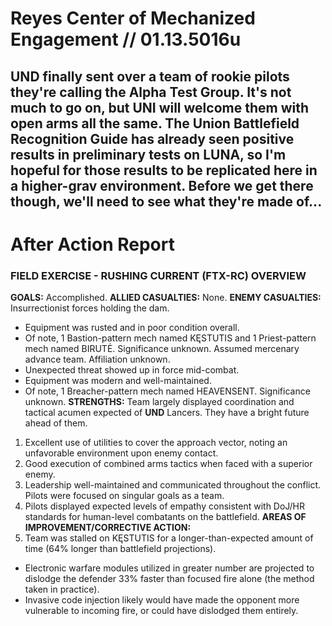 # Reyes Center of Mechanized Engagement // 01.13.5016u
**UND** finally sent over a team of rookie pilots they're calling the **Alpha Test Group**. It's not much to go on, but **UNI** will welcome them with open arms all the same.
The **Union Battlefield Recognition Guide** has already seen positive results in preliminary tests on **LUNA**, so I'm hopeful for those results to be replicated here in a higher-grav environment. Before we get there though, we'll need to see what they're made of...
---
# After Action Report
### FIELD EXERCISE - RUSHING CURRENT (FTX-RC) OVERVIEW
**GOALS:** 
Accomplished.
**ALLIED CASUALTIES:** 
None.
**ENEMY CASUALTIES:** 
Insurrectionist forces holding the dam.
  - Equipment was rusted and in poor condition overall.
  - Of note, 1 Bastion-pattern mech named KĘSTUTIS and 1 Priest-pattern mech named BIRUTĖ. Significance unknown.
Assumed mercenary advance team. Affiliation unknown.
  - Unexpected threat showed up in force mid-combat.
  - Equipment was modern and well-maintained.
  - Of note, 1 Breacher-pattern mech named HEAVENSENT. Significance unknown.
**STRENGTHS:**
Team largely displayed coordination and tactical acumen expected of **UND** Lancers. They have a bright future ahead of them.
1. Excellent use of utilities to cover the approach vector, noting an unfavorable environment upon enemy contact.
2. Good execution of combined arms tactics when faced with a superior enemy.
3. Leadership well-maintained and communicated throughout the conflict. Pilots were focused on singular goals as a team.
4. Pilots displayed expected levels of empathy consistent with DoJ/HR standards for human-level combatants on the battlefield.
**AREAS OF IMPROVEMENT/CORRECTIVE ACTION:**
1. Team was stalled on KĘSTUTIS for a longer-than-expected amount of time (64% longer than battlefield projections).
  - Electronic warfare modules utilized in greater number are projected to dislodge the defender 33% faster than focused fire alone (the method taken in practice).
  - Invasive code injection likely would have made the opponent more vulnerable to incoming fire, or could have dislodged them entirely.
